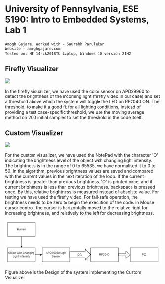 # University of Pennsylvania, ESE 5190: Intro to Embedded Systems, Lab 1

    Amogh Gajare, Worked with - Saurabh Parulekar
    Website - amoghgajare.com
    Tested on: HP 14-ck2018TU Laptop, Windows 10 version 21H2



## Firefly Visualizer

![](https://github.com/amoghgajare/LAB1-AMOGH-GAJARE-WORKED-WITH-SAURABH-PARULEKAR/blob/main/firefly.gif)

In the firefly visualizer, we have used the color sensor on APDS9960 to detect the brightness of the incoming light (firefly video in our case) and set a threshold above which the system will toggle the LED on RP2040 ON. The threshold, to make it a good fit for all lighting conditions, instead of providing a test case-specific threshold, we use the moving average method on 200 initial samples to set the threshold in the code itself. 


## Custom Visualizer

![](https://github.com/amoghgajare/LAB1-AMOGH-GAJARE-WORKED-WITH-SAURABH-PARULEKAR/blob/main/real-time-visualizer.gif)

For the custom visualizer, we have used the NotePad with the character 'O' indicating the brightness level of the object with changing light intensity. The brightness is in the range of 0 to 65535, we have normalised it to 0 to 50. In the algorithm, previous brightness values are saved and compared with the current values in the next iteration of the loop. If the current brightness is greater than previous brightness, 'O' is printed once, and if current brightness is less than previous brightness, backspace is pressed once. By this, relative brightness is measured instead of absolute value. For testing we have used the firefly video. For fail-safe operation, the brightness needs to be zero to begin the execution of the code. in Mouse cursor control, the cursor is horizontally moved to the relative right for increasing brightness, and relatively to the left for decreasing brightness.

![](https://github.com/amoghgajare/LAB1-AMOGH-GAJARE-WORKED-WITH-SAURABH-PARULEKAR/blob/main/diag.jpg)

Figure above is the Design of the system implementing the Custom Visualizer





